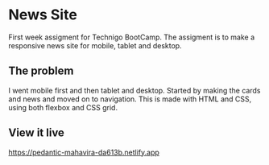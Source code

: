 # News Site

First week assigment for Technigo BootCamp. The assigment is to make a responsive news site for mobile, tablet and desktop.


## The problem

I went mobile first and then tablet and desktop. Started by making the cards and news and moved on to navigation. This is made with HTML and CSS, using both flexbox and CSS grid. 

## View it live
https://pedantic-mahavira-da613b.netlify.app
